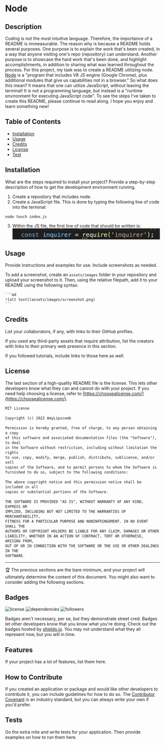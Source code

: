 # Node

## Description

Coding is not the most intuitive language. Therefore, the importance of a README is immeasurable. The reason why is because a README holds several purposes. One purpose is to explain the work that's been created, in a way that anyone visiting one's repo (repository) can understand. Another purpose is to showcase the hard work that's been done, and highlight accomplishments, in addition to sharing what was learned throughout the process. For this project, my task was to create a README utilizing node. [Node](https://www.youtube.com/watch?v=TlB_eWDSMt4) is a "program that includes V8 JS engine (Google Chrome), plus additional modules that give us capabilities not in a browser." So what does this mean? It means that one can utilize JavaScript, without leaving the terminal! It is not a programming language, but instead is a "runtime environment for executing JavaScript code". To see the steps I've taken to create this README, please continue to read along. I hope you enjoy and learn something new!


## Table of Contents 

- [Installation](#installation)
- [Usage](#usage)
- [Credits](#credits)
- [License](#license)
- [Test](#tests)


## Installation
What are the steps required to install your project? Provide a step-by-step description of how to get the development environment running.

1. Create a repository that includes node.
2. Create a JavaScript file. This is done by typing the following line of code into the terminal:
```
node touch index.js
```
3. Within the JS file, the first line of code that should be written is:
![const](./assets/images/constInquire.png)

## Usage

Provide instructions and examples for use. Include screenshots as needed.

To add a screenshot, create an `assets/images` folder in your repository and upload your screenshot to it. Then, using the relative filepath, add it to your README using the following syntax:

    ```md
    ![alt text](assets/images/screenshot.png)
    ```

## Credits

List your collaborators, if any, with links to their GitHub profiles.

If you used any third-party assets that require attribution, list the creators with links to their primary web presence in this section.

If you followed tutorials, include links to those here as well.

## License

The last section of a high-quality README file is the license. This lets other developers know what they can and cannot do with your project. If you need help choosing a license, refer to [https://choosealicense.com/](https://choosealicense.com/).

```
MIT License

Copyright (c) 2022 AmyLipscomb

Permission is hereby granted, free of charge, to any person obtaining a copy
of this software and associated documentation files (the "Software"), to deal
in the Software without restriction, including without limitation the rights
to use, copy, modify, merge, publish, distribute, sublicense, and/or sell
copies of the Software, and to permit persons to whom the Software is
furnished to do so, subject to the following conditions:

The above copyright notice and this permission notice shall be included in all
copies or substantial portions of the Software.

THE SOFTWARE IS PROVIDED "AS IS", WITHOUT WARRANTY OF ANY KIND, EXPRESS OR
IMPLIED, INCLUDING BUT NOT LIMITED TO THE WARRANTIES OF MERCHANTABILITY,
FITNESS FOR A PARTICULAR PURPOSE AND NONINFRINGEMENT. IN NO EVENT SHALL THE
AUTHORS OR COPYRIGHT HOLDERS BE LIABLE FOR ANY CLAIM, DAMAGES OR OTHER
LIABILITY, WHETHER IN AN ACTION OF CONTRACT, TORT OR OTHERWISE, ARISING FROM,
OUT OF OR IN CONNECTION WITH THE SOFTWARE OR THE USE OR OTHER DEALINGS IN THE
SOFTWARE.
```

---

🏆 The previous sections are the bare minimum, and your project will ultimately determine the content of this document. You might also want to consider adding the following sections.

## Badges

![license](https://img.shields.io/github/license/amylipscomb/node-js?color=ff69b4)
![dependencies](https://img.shields.io/librariesio/github/amylipscomb/node-js)
![followers](https://img.shields.io/github/followers/amylipscomb?color=blueviolet&style=social)

Badges aren't necessary, per se, but they demonstrate street cred. Badges let other developers know that you know what you're doing. Check out the badges hosted by [shields.io](https://shields.io/). You may not understand what they all represent now, but you will in time.

## Features

If your project has a lot of features, list them here.

## How to Contribute

If you created an application or package and would like other developers to contribute it, you can include guidelines for how to do so. The [Contributor Covenant](https://www.contributor-covenant.org/) is an industry standard, but you can always write your own if you'd prefer.

## Tests

Go the extra mile and write tests for your application. Then provide examples on how to run them here.